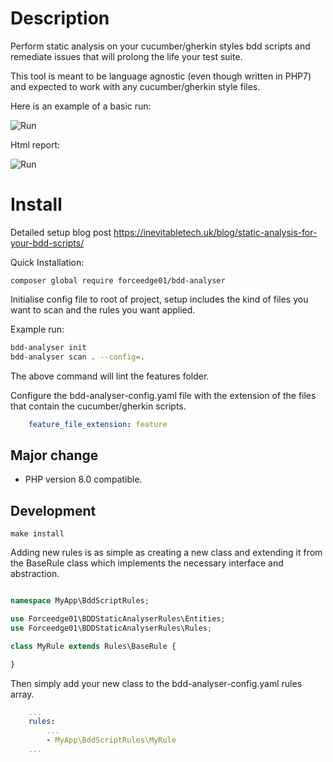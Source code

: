 Description
====

Perform static analysis on your cucumber/gherkin styles bdd scripts and remediate issues that will prolong the life your test suite.

This tool is meant to be language agnostic (even though written in PHP7) and expected to work with any cucumber/gherkin style files.

Here is an example of a basic run:

![Run](https://raw.githubusercontent.com/forceedge01/behaviour-suite-analyser/master/extras/bdd-analyser.png#version=1)

Html report:

![Run](https://raw.githubusercontent.com/forceedge01/behaviour-suite-analyser/master/extras/report.png#version=1)

Install
====

Detailed setup blog post https://inevitabletech.uk/blog/static-analysis-for-your-bdd-scripts/

Quick Installation:

```
composer global require forceedge01/bdd-analyser
```

Initialise config file to root of project, setup includes the kind of files you want to scan and the rules you want applied.

Example run:

```bash
bdd-analyser init
bdd-analyser scan . --config=.
```

The above command will lint the features folder.

Configure the bdd-analyser-config.yaml file with the extension of the files that contain the cucumber/gherkin scripts.

```yaml
    feature_file_extension: feature
```

Major change
-----

- PHP version 8.0 compatible.

Development
-----

```
make install
```

Adding new rules is as simple as creating a new class and extending it from the BaseRule class which implements the necessary interface and abstraction.

```php

namespace MyApp\BddScriptRules;

use Forceedge01\BDDStaticAnalyserRules\Entities;
use Forceedge01\BDDStaticAnalyserRules\Rules;

class MyRule extends Rules\BaseRule {

}
```

Then simply add your new class to the bdd-analyser-config.yaml rules array.

```yaml
    ...
    rules:
        ...
        - MyApp\BddScriptRules\MyRule
    ...
```
